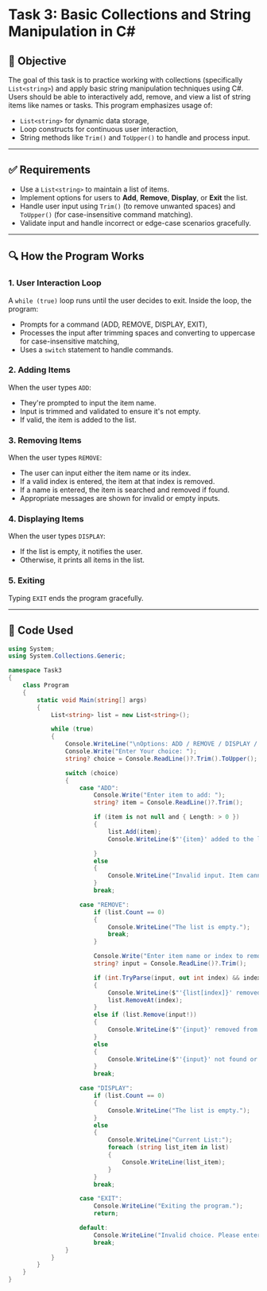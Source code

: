 # Task 3: Basic Collections and String Manipulation in C#

## 📌 Objective
The goal of this task is to practice working with collections (specifically `List<string>`) and apply basic string manipulation techniques using C#. Users should be able to interactively add, remove, and view a list of string items like names or tasks. This program emphasizes usage of:
- `List<string>` for dynamic data storage,
- Loop constructs for continuous user interaction,
- String methods like `Trim()` and `ToUpper()` to handle and process input.

---

## ✅ Requirements
- Use a `List<string>` to maintain a list of items.
- Implement options for users to **Add**, **Remove**, **Display**, or **Exit** the list.
- Handle user input using `Trim()` (to remove unwanted spaces) and `ToUpper()` (for case-insensitive command matching).
- Validate input and handle incorrect or edge-case scenarios gracefully.

---

## 🔍 How the Program Works

### 1. **User Interaction Loop**
A `while (true)` loop runs until the user decides to exit. Inside the loop, the program:
- Prompts for a command (ADD, REMOVE, DISPLAY, EXIT),
- Processes the input after trimming spaces and converting to uppercase for case-insensitive matching,
- Uses a `switch` statement to handle commands.

### 2. **Adding Items**
When the user types `ADD`:
- They're prompted to input the item name.
- Input is trimmed and validated to ensure it's not empty.
- If valid, the item is added to the list.

### 3. **Removing Items**
When the user types `REMOVE`:
- The user can input either the item name or its index.
- If a valid index is entered, the item at that index is removed.
- If a name is entered, the item is searched and removed if found.
- Appropriate messages are shown for invalid or empty inputs.

### 4. **Displaying Items**
When the user types `DISPLAY`:
- If the list is empty, it notifies the user.
- Otherwise, it prints all items in the list.

### 5. **Exiting**
Typing `EXIT` ends the program gracefully.

---

## 🧠 Code Used

```csharp
using System;
using System.Collections.Generic;

namespace Task3
{
    class Program
    {
        static void Main(string[] args)
        {
            List<string> list = new List<string>();

            while (true)
            {
                Console.WriteLine("\nOptions: ADD / REMOVE / DISPLAY / EXIT");
                Console.Write("Enter Your choice: ");
                string? choice = Console.ReadLine()?.Trim().ToUpper();

                switch (choice)
                {
                    case "ADD":
                        Console.Write("Enter item to add: ");
                        string? item = Console.ReadLine()?.Trim();

                        if (item is not null and { Length: > 0 })
                        {
                            list.Add(item);
                            Console.WriteLine($"'{item}' added to the list.");

                        }
                        else
                        {
                            Console.WriteLine("Invalid input. Item cannot be empty.");
                        }
                        break;

                    case "REMOVE":
                        if (list.Count == 0)
                        {
                            Console.WriteLine("The list is empty.");
                            break;
                        }

                        Console.Write("Enter item name or index to remove: ");
                        string? input = Console.ReadLine()?.Trim();

                        if (int.TryParse(input, out int index) && index >= 0 && index < list.Count)
                        {
                            Console.WriteLine($"'{list[index]}' removed from the list.");
                            list.RemoveAt(index);
                        }
                        else if (list.Remove(input!)) 
                        {
                            Console.WriteLine($"'{input}' removed from the list.");
                        }
                        else
                        {
                            Console.WriteLine($"'{input}' not found or invalid input.");
                        }
                        break;

                    case "DISPLAY":
                        if (list.Count == 0)
                        {
                            Console.WriteLine("The list is empty.");
                        }
                        else
                        {
                            Console.WriteLine("Current List:");
                            foreach (string list_item in list)
                            {
                                Console.WriteLine(list_item); 
                            }
                        }
                        break;

                    case "EXIT":
                        Console.WriteLine("Exiting the program.");
                        return;

                    default:
                        Console.WriteLine("Invalid choice. Please enter ADD, REMOVE, DISPLAY, or EXIT.");
                        break;
                }
            }
        }
    }
}
